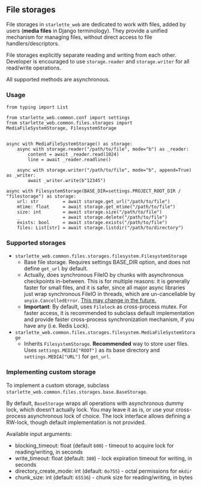 ## File storages

File storages in `starlette_web` are dedicated to work with files, added by users 
(**media files** in Django terminology). 
They provide a unified mechanism for managing files, without direct access to file handlers/descriptors.

File storages explicitly separate reading and writing from each other. 
Developer is encouraged to use `storage.reader` and `storage.writer` for all read/write operations.

All supported methods are asynchronous.

### Usage

```python3
from typing import List

from starlette_web.common.conf import settings
from starlette_web.common.files.storages import MediaFileSystemStorage, FilesystemStorage


async with MediaFileSystemStorage() as storage:
    async with storage.reader("/path/to/file", mode="b") as _reader:
        content = await _reader.read(1024)
        line = await _reader.readline()

    async with storage.writer("/path/to/file", mode="b", append=True) as _writer:
        await _writer.write(b"12345")

async with FilesystemStorage(BASE_DIR=settings.PROJECT_ROOT_DIR / "filestorage") as storage:
    url: str         = await storage.get_url("/path/to/file")
    mtime: float     = await storage.get_mtime("/path/to/file")
    size: int        = await storage.size("/path/to/file")
    _                = await storage.delete("/path/to/file")
    exists: bool     = await storage.exists("/path/to/file")
    files: List[str] = await storage.listdir("/path/to/directory")
```

### Supported storages

- `starlette_web.common.files.storages.filesystem.FilesystemStorage`
  - Base file storage. Requires settings BASE_DIR option, and does not define `get_url` by default.
  - Actually, does synchronous FileIO by chunks with asynchronous checkpoints in-between.
    This is for multiple reasons: it is generally faster for small files, and it is safer, since
    all major async libraries just wrap synchronous FileIO in threads, which are un-cancellable by
    `anyio.CancelledError`. [This may change in the future.](https://github.com/dolamroth/starlette-web/issues/31)
  - **Important**: By default, uses `Filelock` as cross-process mutex.
    For faster access, it is recommended to subclass default implementation and provide faster 
    cross-process synchronization mechanism, if you have any (i.e. Redis Lock).
- `starlette_web.common.files.storages.filesystem.MediaFileSystemStorage`
  - Inherits `FilesystemStorage`. **Recommended** way to store user files. 
    Uses `settings.MEDIA["ROOT"]` as its base directory and `settings.MEDIA["URL"]` for `get_url`.

### Implementing custom storage

To implement a custom storage, subclass `starlette_web.common.files.storages.base.BaseStorage`.

By default, `BaseStorage` wraps all operations with asynchronous dummy lock, which doesn't actually lock.
You may leave it as is, or use your cross-process asynchronous lock of choice.
The lock interface allows defining a RW-lock, though default implementation is not provided.

Available input arguments:  
- blocking_timeout: float (default `600`) - timeout to acquire lock for reading/writing, in seconds
- write_timeout: float (default: `300`) - lock expiration timeout for writing, in seconds
- directory_create_mode: int (default: `0o755`) - octal permissions for `mkdir`
- chunk_size: int (default: `65536`) - chunk size for reading/writing, in bytes
